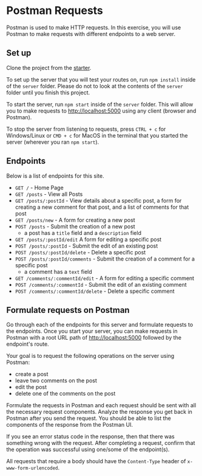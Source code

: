 # Postman Requests

Postman is used to make HTTP requests. In this exercise, you will use Postman to
make requests with different endpoints to a web server.

## Set up

Clone the project from the [starter].

To set up the server that you will test your routes on, run `npm install`
inside of the `server` folder. Please do not to look at the contents of the
`server` folder until you finish this project.

To start the server, run `npm start` inside of the `server` folder. This will
allow you to make requests to [http://localhost:5000] using any client (browser
and Postman).

To stop the server from listening to requests, press `CTRL + c` for
Windows/Linux or `CMD + c` for MacOS in the terminal that you started the server
(wherever you ran `npm start`).

## Endpoints

Below is a list of endpoints for this site.

- `GET /` - Home Page
- `GET /posts` - View all Posts
- `GET /posts/:postId` - View details about a specific post, a form for
  creating a new comment for that post, and a list of comments for that post
- `GET /posts/new` - A form for creating a new post
- `POST /posts` - Submit the creation of a new post
  - a post has a `title` field and a `description` field
- `GET /posts/:postId/edit` A form for editing a specific post
- `POST /posts/:postId` - Submit the edit of an existing post
- `POST /posts/:postId/delete` - Delete a specific post
- `POST /posts/:postId/comments` - Submit the creation of a comment for a
  specific post
  - a comment has a `text` field
- `GET /comments/:commentId/edit` - A form for editing a specific comment
- `POST /comments/:commentId` - Submit the edit of an existing comment
- `POST /comments/:commentId/delete` - Delete a specific comment

## Formulate requests on Postman

Go through each of the endpoints for this server and formulate requests to the
endpoints. Once you start your server, you can make requests in Postman with a
root URL path of [http://localhost:5000] followed by the endpoint's route.

Your goal is to request the following operations on the server using Postman:

- create a post
- leave two comments on the post
- edit the post
- delete one of the comments on the post

Formulate the requests in Postman and each request should be sent with all the
necessary request components. Analyze the response you get back in Postman after
you send the request. You should be able to list the components of the response
from the Postman UI.

If you see an error status code in the response, then that there was something
wrong with the request. After completing a request, confirm that the operation
was successful using one/some of the endpoint(s).

All requests that require a body should have the `Content-Type` header of
`x-www-form-urlencoded`.

[http://localhost:5000]: http://localhost:5000
[starter]: https://github.com/appacademy-starters/practice-postman-requests
